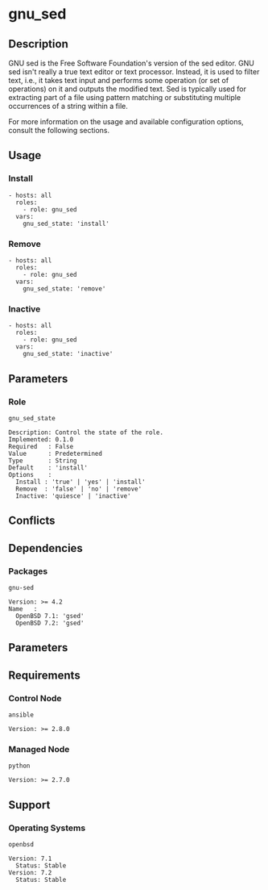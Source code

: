 # gnu_sed

## Description

GNU sed is the Free Software Foundation's version of the sed editor. GNU sed
isn't really a true text editor or text processor. Instead, it is used to filter
text, i.e., it takes text input and performs some operation (or set of
operations) on it and outputs the modified text. Sed is typically used for
extracting part of a file using pattern matching or substituting multiple
occurrences of a string within a file.

For more information on the usage and available configuration options,
consult the following sections.

## Usage

### Install

```
- hosts: all
  roles:
    - role: gnu_sed
  vars:
    gnu_sed_state: 'install'
```

### Remove

```
- hosts: all
  roles:
    - role: gnu_sed
  vars:
    gnu_sed_state: 'remove'
```

### Inactive

```
- hosts: all
  roles:
    - role: gnu_sed
  vars:
    gnu_sed_state: 'inactive'
```

## Parameters

### Role

`gnu_sed_state`

    Description: Control the state of the role.
    Implemented: 0.1.0
    Required   : False
    Value      : Predetermined
    Type       : String
    Default    : 'install'
    Options    :
      Install : 'true' | 'yes' | 'install'
      Remove  : 'false' | 'no' | 'remove'
      Inactive: 'quiesce' | 'inactive'

## Conflicts

## Dependencies

### Packages

`gnu-sed`

    Version: >= 4.2
    Name   :
      OpenBSD 7.1: 'gsed'
      OpenBSD 7.2: 'gsed'

## Parameters

## Requirements

### Control Node

`ansible`

    Version: >= 2.8.0

### Managed Node

`python`

    Version: >= 2.7.0

## Support

### Operating Systems

`openbsd`

    Version: 7.1
      Status: Stable
    Version: 7.2
      Status: Stable
